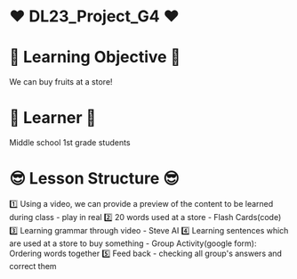 # :heart: DL23_Project_G4 :heart:

# :book: Learning Objective :book:
  We can buy fruits at a store!
# :pencil: Learner :pencil:
  Middle school 1st grade students
# :sunglasses: Lesson Structure :sunglasses:
:one: Using a video, we can provide a preview of the content to be learned during class - play in real
:two: 20 words used at a store - Flash Cards(code)
:three: Learning grammar through video - Steve AI
:four: Learning sentences which are used at a store to buy something - Group Activity(google form): Ordering words together
:five: Feed back - checking all group's answers and correct them  
